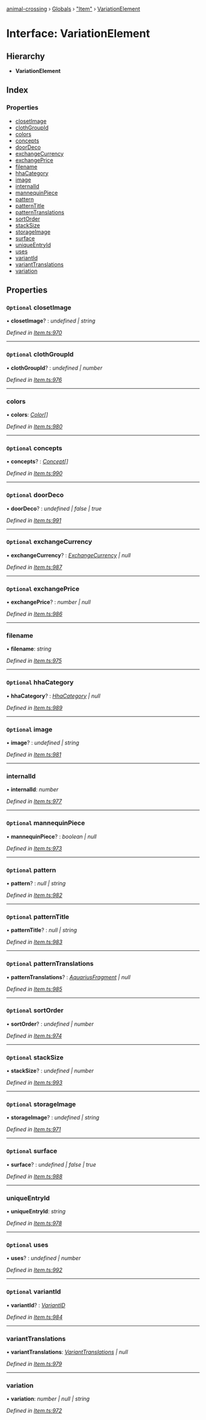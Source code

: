 [animal-crossing](../README.md) › [Globals](../globals.md) › ["Item"](../modules/_item_.md) › [VariationElement](_item_.variationelement.md)

# Interface: VariationElement

## Hierarchy

* **VariationElement**

## Index

### Properties

* [closetImage](_item_.variationelement.md#optional-closetimage)
* [clothGroupId](_item_.variationelement.md#optional-clothgroupid)
* [colors](_item_.variationelement.md#colors)
* [concepts](_item_.variationelement.md#optional-concepts)
* [doorDeco](_item_.variationelement.md#optional-doordeco)
* [exchangeCurrency](_item_.variationelement.md#optional-exchangecurrency)
* [exchangePrice](_item_.variationelement.md#optional-exchangeprice)
* [filename](_item_.variationelement.md#filename)
* [hhaCategory](_item_.variationelement.md#optional-hhacategory)
* [image](_item_.variationelement.md#optional-image)
* [internalId](_item_.variationelement.md#internalid)
* [mannequinPiece](_item_.variationelement.md#optional-mannequinpiece)
* [pattern](_item_.variationelement.md#optional-pattern)
* [patternTitle](_item_.variationelement.md#optional-patterntitle)
* [patternTranslations](_item_.variationelement.md#optional-patterntranslations)
* [sortOrder](_item_.variationelement.md#optional-sortorder)
* [stackSize](_item_.variationelement.md#optional-stacksize)
* [storageImage](_item_.variationelement.md#optional-storageimage)
* [surface](_item_.variationelement.md#optional-surface)
* [uniqueEntryId](_item_.variationelement.md#uniqueentryid)
* [uses](_item_.variationelement.md#optional-uses)
* [variantId](_item_.variationelement.md#optional-variantid)
* [variantTranslations](_item_.variationelement.md#varianttranslations)
* [variation](_item_.variationelement.md#variation)

## Properties

### `Optional` closetImage

• **closetImage**? : *undefined | string*

*Defined in [Item.ts:970](https://github.com/Norviah/animal-crossing/blob/fc7c924/module/types/Item.ts#L970)*

___

### `Optional` clothGroupId

• **clothGroupId**? : *undefined | number*

*Defined in [Item.ts:976](https://github.com/Norviah/animal-crossing/blob/fc7c924/module/types/Item.ts#L976)*

___

###  colors

• **colors**: *[Color](../enums/_item_.color.md)[]*

*Defined in [Item.ts:980](https://github.com/Norviah/animal-crossing/blob/fc7c924/module/types/Item.ts#L980)*

___

### `Optional` concepts

• **concepts**? : *[Concept](../enums/_item_.concept.md)[]*

*Defined in [Item.ts:990](https://github.com/Norviah/animal-crossing/blob/fc7c924/module/types/Item.ts#L990)*

___

### `Optional` doorDeco

• **doorDeco**? : *undefined | false | true*

*Defined in [Item.ts:991](https://github.com/Norviah/animal-crossing/blob/fc7c924/module/types/Item.ts#L991)*

___

### `Optional` exchangeCurrency

• **exchangeCurrency**? : *[ExchangeCurrency](../enums/_item_.exchangecurrency.md) | null*

*Defined in [Item.ts:987](https://github.com/Norviah/animal-crossing/blob/fc7c924/module/types/Item.ts#L987)*

___

### `Optional` exchangePrice

• **exchangePrice**? : *number | null*

*Defined in [Item.ts:986](https://github.com/Norviah/animal-crossing/blob/fc7c924/module/types/Item.ts#L986)*

___

###  filename

• **filename**: *string*

*Defined in [Item.ts:975](https://github.com/Norviah/animal-crossing/blob/fc7c924/module/types/Item.ts#L975)*

___

### `Optional` hhaCategory

• **hhaCategory**? : *[HhaCategory](../enums/_item_.hhacategory.md) | null*

*Defined in [Item.ts:989](https://github.com/Norviah/animal-crossing/blob/fc7c924/module/types/Item.ts#L989)*

___

### `Optional` image

• **image**? : *undefined | string*

*Defined in [Item.ts:981](https://github.com/Norviah/animal-crossing/blob/fc7c924/module/types/Item.ts#L981)*

___

###  internalId

• **internalId**: *number*

*Defined in [Item.ts:977](https://github.com/Norviah/animal-crossing/blob/fc7c924/module/types/Item.ts#L977)*

___

### `Optional` mannequinPiece

• **mannequinPiece**? : *boolean | null*

*Defined in [Item.ts:973](https://github.com/Norviah/animal-crossing/blob/fc7c924/module/types/Item.ts#L973)*

___

### `Optional` pattern

• **pattern**? : *null | string*

*Defined in [Item.ts:982](https://github.com/Norviah/animal-crossing/blob/fc7c924/module/types/Item.ts#L982)*

___

### `Optional` patternTitle

• **patternTitle**? : *null | string*

*Defined in [Item.ts:983](https://github.com/Norviah/animal-crossing/blob/fc7c924/module/types/Item.ts#L983)*

___

### `Optional` patternTranslations

• **patternTranslations**? : *[AquariusFragment](_item_.aquariusfragment.md) | null*

*Defined in [Item.ts:985](https://github.com/Norviah/animal-crossing/blob/fc7c924/module/types/Item.ts#L985)*

___

### `Optional` sortOrder

• **sortOrder**? : *undefined | number*

*Defined in [Item.ts:974](https://github.com/Norviah/animal-crossing/blob/fc7c924/module/types/Item.ts#L974)*

___

### `Optional` stackSize

• **stackSize**? : *undefined | number*

*Defined in [Item.ts:993](https://github.com/Norviah/animal-crossing/blob/fc7c924/module/types/Item.ts#L993)*

___

### `Optional` storageImage

• **storageImage**? : *undefined | string*

*Defined in [Item.ts:971](https://github.com/Norviah/animal-crossing/blob/fc7c924/module/types/Item.ts#L971)*

___

### `Optional` surface

• **surface**? : *undefined | false | true*

*Defined in [Item.ts:988](https://github.com/Norviah/animal-crossing/blob/fc7c924/module/types/Item.ts#L988)*

___

###  uniqueEntryId

• **uniqueEntryId**: *string*

*Defined in [Item.ts:978](https://github.com/Norviah/animal-crossing/blob/fc7c924/module/types/Item.ts#L978)*

___

### `Optional` uses

• **uses**? : *undefined | number*

*Defined in [Item.ts:992](https://github.com/Norviah/animal-crossing/blob/fc7c924/module/types/Item.ts#L992)*

___

### `Optional` variantId

• **variantId**? : *[VariantID](../enums/_item_.variantid.md)*

*Defined in [Item.ts:984](https://github.com/Norviah/animal-crossing/blob/fc7c924/module/types/Item.ts#L984)*

___

###  variantTranslations

• **variantTranslations**: *[VariantTranslations](_item_.varianttranslations.md) | null*

*Defined in [Item.ts:979](https://github.com/Norviah/animal-crossing/blob/fc7c924/module/types/Item.ts#L979)*

___

###  variation

• **variation**: *number | null | string*

*Defined in [Item.ts:972](https://github.com/Norviah/animal-crossing/blob/fc7c924/module/types/Item.ts#L972)*
